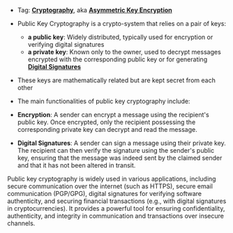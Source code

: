 - Tag: **[Cryptography](../notes/Cryptography)**, aka **[Asymmetric Key Encryption](../notes/Asymmetric_Key_Encryption)**
- Public Key Cryptography is a crypto-system that relies on a pair of keys:
	- **a public key**: Widely distributed, typically used for encryption or verifying digital signatures 
	- **a private key**: Known only to the owner, used to decrypt messages encrypted with the corresponding public key or for generating **[Digital Signatures](../notes/Digital_Signatures)**
- These keys are mathematically related but are kept secret from each other 
- The main functionalities of public key cryptography include:

- **Encryption**: A sender can encrypt a message using the recipient's public key. Once encrypted, only the recipient possessing the corresponding private key can decrypt and read the message.
    
- **Digital Signatures**: A sender can sign a message using their private key. The recipient can then verify the signature using the sender's public key, ensuring that the message was indeed sent by the claimed sender and that it has not been altered in transit.
    

Public key cryptography is widely used in various applications, including secure communication over the internet (such as HTTPS), secure email communication (PGP/GPG), digital signatures for verifying software authenticity, and securing financial transactions (e.g., with digital signatures in cryptocurrencies). It provides a powerful tool for ensuring confidentiality, authenticity, and integrity in communication and transactions over insecure channels.